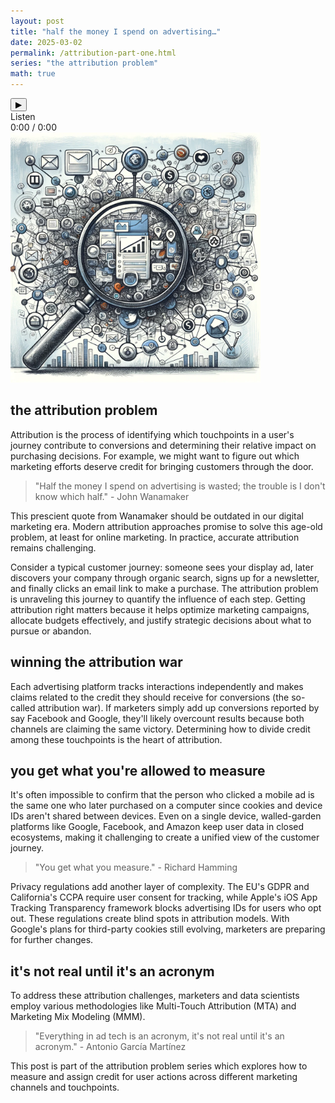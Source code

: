 ```yaml
---
layout: post
title: "half the money I spend on advertising…"
date: 2025-03-02
permalink: /attribution-part-one.html
series: "the attribution problem"
math: true
---
```


<!-- Enhanced audio player with progress bar and time display -->
<div class="audio-container">
  <audio id="attribution-audio" preload="metadata">
    <source src="/assets/audio/attribution-podcast.mp3" type="audio/mpeg">
    Your browser does not support the audio element.
  </audio>
  <button class="play-button" onclick="togglePlay()">
    <span class="play-icon">▶</span>
    <span class="pause-icon" style="display: none;">❚❚</span>
  </button>
  <div class="audio-controls">
    <span class="listen-text">Listen</span>
    <div class="progress-container">
      <div class="progress-bar">
        <div class="progress-fill"></div>
      </div>
      <div class="time-display">
        <span class="current-time">0:00</span>
        <span class="time-separator">/</span>
        <span class="total-time">0:00</span>
      </div>
    </div>
  </div>
</div>

<script>
  document.addEventListener('DOMContentLoaded', function() {
    var audio = document.getElementById('attribution-audio');
    var playIcon = document.querySelector('.play-icon');
    var pauseIcon = document.querySelector('.pause-icon');
    var progressFill = document.querySelector('.progress-fill');
    var currentTimeDisplay = document.querySelector('.current-time');
    var totalTimeDisplay = document.querySelector('.total-time');
    var progressBar = document.querySelector('.progress-bar');
    
    // Format time in MM:SS
    function formatTime(seconds) {
      var minutes = Math.floor(seconds / 60);
      var remainingSeconds = Math.floor(seconds % 60);
      return minutes + ':' + (remainingSeconds < 10 ? '0' : '') + remainingSeconds;
    }
    
    // Update progress bar and time display
    audio.addEventListener('timeupdate', function() {
      var percent = (audio.currentTime / audio.duration) * 100;
      progressFill.style.width = percent + '%';
      currentTimeDisplay.textContent = formatTime(audio.currentTime);
    });
    
    // Set total time once metadata is loaded
    audio.addEventListener('loadedmetadata', function() {
      totalTimeDisplay.textContent = formatTime(audio.duration);
    });
    
    // Allow seeking when clicking on progress bar
    progressBar.addEventListener('click', function(e) {
      var rect = progressBar.getBoundingClientRect();
      var pos = (e.clientX - rect.left) / progressBar.offsetWidth;
      audio.currentTime = pos * audio.duration;
    });
    
    // Handle playback end
    audio.addEventListener('ended', function() {
      playIcon.style.display = 'inline-block';
      pauseIcon.style.display = 'none';
      progressFill.style.width = '0%';
      audio.currentTime = 0;
    });
  });
  
  function togglePlay() {
    var audio = document.getElementById('attribution-audio');
    var playIcon = document.querySelector('.play-icon');
    var pauseIcon = document.querySelector('.pause-icon');
    
    if (audio.paused) {
      audio.play();
      playIcon.style.display = 'none';
      pauseIcon.style.display = 'inline-block';
    } else {
      audio.pause();
      playIcon.style.display = 'inline-block';
      pauseIcon.style.display = 'none';
    }
  }
</script>

<img src="/assets/images/attribution_one.webp" alt="random tech/attribution inspired images" width="400" class="feature-image">

## **the attribution problem**

Attribution is the process of identifying which touchpoints in a user's journey contribute to conversions and determining their relative impact on purchasing decisions. For example, we might want to figure out which marketing efforts deserve credit for bringing customers through the door.

> "Half the money I spend on advertising is wasted; the trouble is I don't know which half." - John Wanamaker

This prescient quote from Wanamaker should be outdated in our digital marketing era. Modern attribution approaches promise to solve this age-old problem, at least for online marketing. In practice, accurate attribution remains challenging.

Consider a typical customer journey: someone sees your display ad, later discovers your company through organic search, signs up for a newsletter, and finally clicks an email link to make a purchase. The attribution problem is unraveling this journey to quantify the influence of each step. Getting attribution right matters because it helps optimize marketing campaigns, allocate budgets effectively, and justify strategic decisions about what to pursue or abandon.

## winning the attribution war

Each advertising platform tracks interactions independently and makes claims related to the credit they should receive for conversions (the so-called attribution war). If marketers simply add up conversions reported by say Facebook and Google, they'll likely overcount results because both channels are claiming the same victory. Determining how to divide credit among these touchpoints is the heart of attribution.

## you get what you're allowed to measure

It's often impossible to confirm that the person who clicked a mobile ad is the same one who later purchased on a computer since cookies and device IDs aren't shared between devices. Even on a single device, walled-garden platforms like Google, Facebook, and Amazon keep user data in closed ecosystems, making it challenging to create a unified view of the customer journey.

> "You get what you measure." - Richard Hamming

Privacy regulations add another layer of complexity. The EU's GDPR and California's CCPA require user consent for tracking, while Apple's iOS App Tracking Transparency framework blocks advertising IDs for users who opt out. These regulations create blind spots in attribution models. With Google's plans for third-party cookies still evolving, marketers are preparing for further changes.

## it's not real until it's an acronym

To address these attribution challenges, marketers and data scientists employ various methodologies like Multi-Touch Attribution (MTA) and Marketing Mix Modeling (MMM). 

> "Everything in ad tech is an acronym, it's not real until it's an acronym." - Antonio García Martínez

<p>This post is part of the attribution problem series which explores how to measure and assign credit for user actions across different marketing channels and touchpoints.</p>

